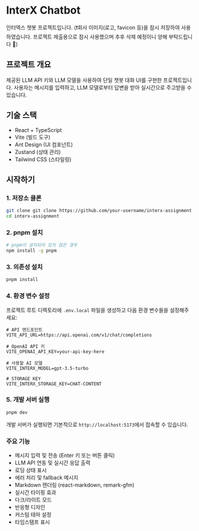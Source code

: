 # InterX Chatbot

인터엑스 챗봇 프로젝트입니다.
(❗️회사 이미지(로고, favicon 등)을 잠시 저장하여 사용하였습니다.
프로젝트 제출용으로 잠시 사용했으며 추후 삭제 예정이니 양해 부탁드립니다 🙏)

## 프로젝트 개요

제공된 LLM API 키와 LLM 모델을 사용하여 단일 챗봇 대화 UI를 구현한 프로젝트입니다.
사용자는 메시지를 입력하고, LLM 모델로부터 답변을 받아 실시간으로 주고받을 수 있습니다.

## 기술 스택

- React + TypeScript
- Vite (빌드 도구)
- Ant Design (UI 컴포넌트)
- Zustand (상태 관리)
- Tailwind CSS (스타일링)

## 시작하기

### 1. 저장소 클론

```bash
git clone git clone https://github.com/your-username/interx-assignment.git
cd interx-assignment
```

### 2. pnpm 설치

```bash
# pnpm이 설치되어 있지 않은 경우
npm install -g pnpm
```

### 3. 의존성 설치

```bash
pnpm install
```

### 4. 환경 변수 설정

프로젝트 루트 디렉토리에 `.env.local` 파일을 생성하고 다음 환경 변수들을 설정해주세요:

```env
# API 엔드포인트
VITE_API_URL=https://api.openai.com/v1/chat/completions

# OpenAI API 키
VITE_OPENAI_API_KEY=your-api-key-here

# 사용할 AI 모델
VITE_INTERX_MODEL=gpt-3.5-turbo

# STORAGE KEY
VITE_INTERX_STORAGE_KEY=CHAT-CONTENT
```

### 5. 개발 서버 실행

```bash
pnpm dev
```

개발 서버가 실행되면 기본적으로 `http://localhost:5173`에서 접속할 수 있습니다.

### 주요 기능

- 메시지 입력 및 전송 (Enter 키 또는 버튼 클릭)
- LLM API 연동 및 실시간 응답 출력
- 로딩 상태 표시
- 에러 처리 및 fallback 메시지
- Markdown 렌더링 (react-markdown, remark-gfm)
- 실시간 타이핑 효과
- 다크/라이트 모드
- 반응형 디자인
- 커스텀 테마 설정
- 타임스탬프 표시
